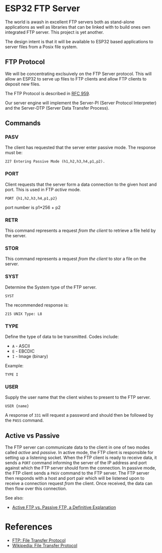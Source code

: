 # ESP32 FTP Server
The world is awash in excellent FTP servers both as stand-alone applications as well as libraries that can be linked with to build ones own integrated FTP server.  This project is yet another.

The design intent is that it will be available to ESP32 based applications to server files from a Posix file system.

## FTP Protocol
We will be concentrating exclsuively on the FTP Server protocol.  This will allow an ESP32 to serve up files to FTP clients and allow FTP clients to deposit new files.

The FTP Protocol is described in [RFC 959](https://tools.ietf.org/html/rfc959).

Our server engine will implement the Server-PI (Server Protocol Interpreter) and the Server-DTP (Server Data Transfer Process).

## Commands

### PASV
The client has requested that the server enter passive mode.  The response must be:

```
227 Entering Passive Mode (h1,h2,h3,h4,p1,p2).
```

### PORT
Client requests that the server form a data connection to the given host and port.  This is used in FTP *active* mode.
```
PORT {h1,h2,h3,h4,p1,p2}
```
port number is p1*256 + p2

### RETR
This command represents a request *from the client* to retrieve a file held by the server.

### STOR
This command represents a request *from the client* to stor a file on the server.

### SYST
Determine the System type of the FTP server.
```
SYST
```
The recommended response is:
```
215 UNIX Type: L8
```

### TYPE
Define the type of data to be transmitted.  Codes include:

* `A` - ASCII
* `E` - EBCDIC
* `I` - Image (binary)

Example:
```
TYPE I
```

### USER
Supply the user name that the client wishes to present to the FTP server.
```
USER {name}
```

A response of `331` will request a password and should then be followed by the `PASS` command.

## Active vs Passive
The FTP server can communicate data to the client in one of two modes called *active* and *passive*.  In active mode, the FTP client is responsible for setting up a listening socket.  When the FTP client is ready to receive data, it sends a `PORT` command informing the server of the IP address and port against which the FTP server should form the connection.
In passive mode, the FTP client sends a `PASV` command to the FTP server.  The FTP server then responds with a host and port pair which will be listened upon to receive a connection request *from* the client.  Once received, the data can then flow over this connection.

See also:

* [Active FTP vs. Passive FTP, a Definitive Explanation](http://slacksite.com/other/ftp.html)

# References

* [FTP: File Transfer Protocol](https://cr.yp.to/ftp.html)
* [Wikipedia: File Transfer Protocol](https://en.wikipedia.org/wiki/File_Transfer_Protocol)